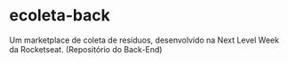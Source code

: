 # ecoleta-back
Um marketplace de coleta de resíduos, desenvolvido na Next Level Week da Rocketseat. (Repositório do Back-End)
